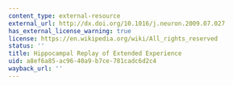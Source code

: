 ```yaml
---
content_type: external-resource
external_url: http://dx.doi.org/10.1016/j.neuron.2009.07.027
has_external_license_warning: true
license: https://en.wikipedia.org/wiki/All_rights_reserved
status: ''
title: Hippocampal Replay of Extended Experience
uid: a8ef6a85-ac96-40a9-b7ce-781cadc6d2c4
wayback_url: ''
---
```

